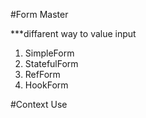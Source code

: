 #Form Master 

***diffarent way to value input  
1. SimpleForm
2. StatefulForm
3. RefForm
4. HookForm


#Context Use  
